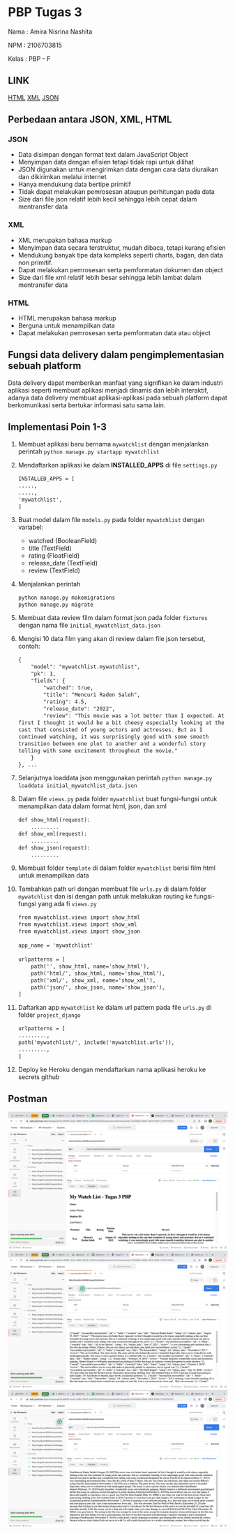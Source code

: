 # PBP Tugas 3

Nama : Amira Nisrina Nashita

NPM : 2106703815

Kelas : PBP - F


## LINK

[HTML](http://tugas3-amiransht.herokuapp.com/mywatchlist/html/)
[XML](http://tugas3-amiransht.herokuapp.com/mywatchlist/xml/)
[JSON](http://tugas3-amiransht.herokuapp.com/mywatchlist/json/)

## Perbedaan antara JSON, XML, HTML

### JSON
 - Data disimpan dengan format text dalam JavaScript Object
 - Menyimpan data dengan efisien tetapi tidak rapi untuk dilihat
 - JSON digunakan untuk mengirimkan data dengan cara data diuraikan dan dikirimkan melalui internet
 - Hanya mendukung data bertipe primitif
 - Tidak dapat melakukan pemrosesan ataupun perhitungan pada data
 - Size dari file json relatif lebih kecil sehingga lebih cepat dalam mentransfer data

### XML
- XML merupakan bahasa markup
- Menyimpan data secara terstruktur, mudah dibaca, tetapi kurang efisien
- Mendukung banyak tipe data kompleks seperti charts, bagan, dan data non primitif.
- Dapat melakukan pemrosesan serta pemformatan dokumen dan object
- Size dari file xml relatif lebih besar sehingga lebih lambat dalam mentransfer data

### HTML
- HTML merupakan bahasa markup
- Berguna untuk menampilkan data
- Dapat melakukan pemrosesan serta pemformatan data atau object


## Fungsi data delivery dalam pengimplementasian sebuah platform

Data delivery dapat memberikan manfaat yang signifikan ke dalam industri aplikasi seperti membuat aplikasi menjadi dinamis dan lebih interaktif, adanya data delivery membuat aplikasi-aplikasi pada sebuah platform dapat berkomunikasi serta bertukar informasi satu sama lain.

## Implementasi Poin 1-3

1. Membuat aplikasi baru bernama `mywatchlist` dengan menjalankan perintah
    `python manage.py startapp mywatchlist`

2. Mendaftarkan aplikasi ke dalam **INSTALLED_APPS** di file `settings.py`
    ```shell
    INSTALLED_APPS = [
    .....,
    .....,
    'mywatchlist',
    ]
    ```

3. Buat model dalam file `models.py` pada folder `mywatchlist` dengan variabel:
    - watched (BooleanField)
    - title (TextField)
    - rating (FloatField)
    - release_date (TextField)
    - review (TextField)

4. Menjalankan perintah
    ```shell
    python manage.py makemigrations
    python manage.py migrate
    ```
5. Membuat data review film dalam format json pada folder `fixtures` dengan nama file `initial_mywatchlist_data.json`

6. Mengisi 10 data film yang akan di review dalam file json tersebut, contoh:
    ```shell
    {
        "model": "mywatchlist.mywatchlist",
        "pk": 1,
        "fields": {
            "watched": true,
            "title": "Mencuri Raden Saleh",
            "rating": 4.5,
            "release_date": "2022",
            "review": "This movie was a lot better than I expected. At first I thought it would be a bit cheesy especially looking at the cast that consisted of young actors and actresses. But as I continued watching, it was surprisingly good with some smooth transition between one plot to another and a wonderful story telling with some excitement throughout the movie."
        }
    }, ...
    ```
7. Selanjutnya loaddata json menggunakan perintah
    `python manage.py loaddata initial_mywatchlist_data.json`

8. Dalam file `views.py` pada folder `mywatchlist` buat fungsi-fungsi untuk menampilkan data dalam format html, json, dan xml
    ```shell
    def show_html(request):
        .........
    def show_xml(request):
        .........
    def show_json(request):
        .........
    ```

9. Membuat folder `template` di dalam folder `mywatchlist` berisi film html untuk menampilkan data

10. Tambahkan path url dengan membuat file `urls.py` di dalam folder `mywatchlist` dan isi dengan path untuk melakukan routing ke fungsi-fungsi yang ada fi `views.py`
    ```shell
    from mywatchlist.views import show_html
    from mywatchlist.views import show_xml 
    from mywatchlist.views import show_json

    app_name = 'mywatchlist'

    urlpatterns = [
        path('', show_html, name='show_html'),
        path('html/', show_html, name='show_html'),
        path('xml/', show_xml, name='show_xml'),
        path('json/', show_json, name='show_json'),
    ]
    ```

11. Daftarkan app `mywatchlist` ke dalam url pattern pada file `urls.py` di folder `project_django`
    ```shell
    urlpatterns = [
    .........,
    path('mywatchlist/', include('mywatchlist.urls')),
    .........,
    ]
    ```

12. Deploy ke Heroku dengan mendaftarkan nama aplikasi heroku ke secrets github

## Postman

![HTML](/assets/postman_html.png)
![JSON](/assets/postman_json.png)
![XML](/assets/postman_xml.png)

    

